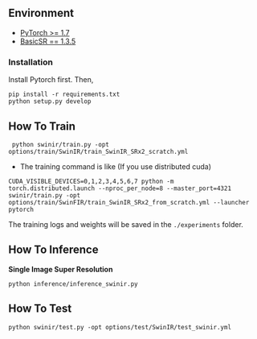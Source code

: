 
## Environment
- [PyTorch >= 1.7](https://pytorch.org/)
- [BasicSR == 1.3.5](https://github.com/XPixelGroup/BasicSR/blob/master/INSTALL.md) 


### Installation
Install Pytorch first.
Then,
```
pip install -r requirements.txt
python setup.py develop
```


## How To Train
```
 python swinir/train.py -opt options/train/SwinIR/train_SwinIR_SRx2_scratch.yml
```

- The training command is like (If you use distributed cuda)

```
CUDA_VISIBLE_DEVICES=0,1,2,3,4,5,6,7 python -m torch.distributed.launch --nproc_per_node=8 --master_port=4321 swinir/train.py -opt options/train/SwinFIR/train_SwinIR_SRx2_from_scratch.yml --launcher pytorch
```

The training logs and weights will be saved in the `./experiments` folder.


## How To Inference
**Single Image Super Resolution**
``` 
python inference/inference_swinir.py
```

## How To Test
```
python swinir/test.py -opt options/test/SwinIR/test_swinir.yml
```



